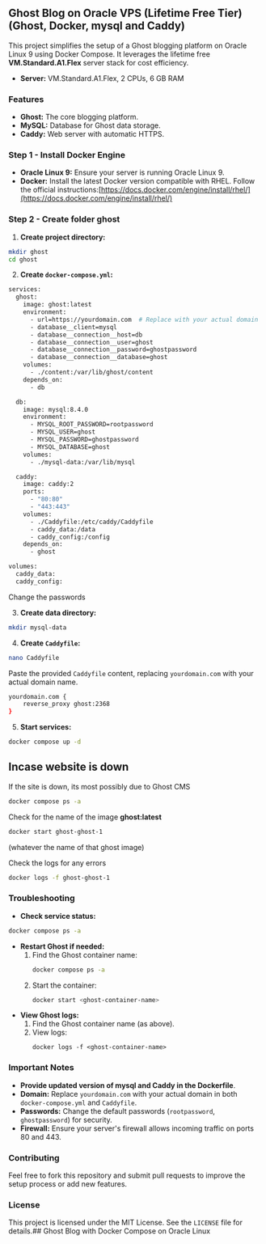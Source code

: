 
## Ghost Blog on Oracle VPS (Lifetime Free Tier)(Ghost, Docker, mysql and Caddy)

This project simplifies the setup of a Ghost blogging platform on Oracle Linux 9 using Docker Compose. It leverages the lifetime free **VM.Standard.A1.Flex** server stack for cost efficiency. 
- **Server:** VM.Standard.A1.Flex, 2 CPUs, 6 GB RAM

### Features

-   **Ghost:** The core blogging platform.
-   **MySQL:** Database for Ghost data storage.
-   **Caddy:** Web server with automatic HTTPS.

### Step 1 - Install Docker Engine
-   **Oracle Linux 9:** Ensure your server is running Oracle Linux 9.
-   **Docker:** Install the latest Docker version compatible with RHEL. Follow the official instructions:[https://docs.docker.com/engine/install/rhel/](https://docs.docker.com/engine/install/rhel/)

### Step 2 - Create folder ghost

1.  **Create project directory:**
```bash
mkdir ghost
cd ghost
```
2.  **Create  `docker-compose.yml`:**
```bash
services:
  ghost:
    image: ghost:latest
    environment:
      - url=https://yourdomain.com  # Replace with your actual domain
      - database__client=mysql
      - database__connection__host=db
      - database__connection__user=ghost
      - database__connection__password=ghostpassword
      - database__connection__database=ghost
    volumes:
      - ./content:/var/lib/ghost/content
    depends_on:
      - db

  db:
    image: mysql:8.4.0
    environment:
      - MYSQL_ROOT_PASSWORD=rootpassword
      - MYSQL_USER=ghost
      - MYSQL_PASSWORD=ghostpassword
      - MYSQL_DATABASE=ghost
    volumes:
      - ./mysql-data:/var/lib/mysql

  caddy:
    image: caddy:2
    ports:
      - "80:80"
      - "443:443"
    volumes:
      - ./Caddyfile:/etc/caddy/Caddyfile
      - caddy_data:/data
      - caddy_config:/config
    depends_on:
      - ghost

volumes:
  caddy_data:
  caddy_config:
```

Change the passwords
    
3.  **Create data directory:**    
```bash
mkdir mysql-data  
```
4.  **Create  `Caddyfile`:**
```bash
nano Caddyfile
```
    
Paste the provided `Caddyfile` content, replacing `yourdomain.com` with your actual domain name.

```bash
yourdomain.com {
    reverse_proxy ghost:2368
}
```
    
5.  **Start services:**
```bash
docker compose up -d    
```
## Incase website is down
If the site is down, its most possibly due to Ghost CMS
```bash
docker compose ps -a
```
Check for the name of the image <b>ghost:latest</b>
```bash
docker start ghost-ghost-1
```
(whatever the name of that ghost image)

Check the logs for any errors
```bash
docker logs -f ghost-ghost-1
```

### Troubleshooting

-   **Check service status:**
```bash
docker compose ps -a    
```
-   **Restart Ghost if needed:**
    1.  Find the Ghost container name:
        ```bash
        docker compose ps -a
        ```
    2.  Start the container:
        ```bash
        docker start <ghost-container-name>
        ```
-   **View Ghost logs:**
    1.  Find the Ghost container name (as above).
    2.  View logs:
        ```
        docker logs -f <ghost-container-name>
        ```
### Important Notes

- **Provide updated version of mysql and Caddy in the Dockerfile**.
-   **Domain:** Replace `yourdomain.com` with your actual domain in both `docker-compose.yml` and `Caddyfile`.
-   **Passwords:** Change the default passwords (`rootpassword`,  `ghostpassword`) for security.
-   **Firewall:** Ensure your server's firewall allows incoming traffic on ports 80 and 443.

### Contributing

Feel free to fork this repository and submit pull requests to improve the setup process or add new features.

### License

This project is licensed under the MIT License. See the `LICENSE` file for details.## Ghost Blog with Docker Compose on Oracle Linux
